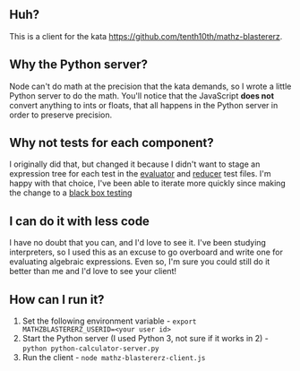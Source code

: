 ## Huh?
This is a client for the kata https://github.com/tenth10th/mathz-blastererz.

## Why the Python server?
Node can't do math at the precision that the kata demands, so I wrote a little Python server to do the math. You'll notice that the JavaScript **does not**  convert anything to ints or floats, that all happens in the Python server in order to preserve precision.

## Why not tests for each component?
I originally did that, but changed it because I didn't want to stage an expression tree for each test in the [evaluator](/infix-evaluator.js) and [reducer](/infix-reducer.js) test files. I'm happy with that choice, I've been able to iterate more quickly since making the change to a [black box testing](https://en.wikipedia.org/wiki/Black-box_testing)

## I can do it with less code
I have no doubt that you can, and I'd love to see it. I've been studying interpreters, so I used this as an excuse to go overboard and write one for evaluating algebraic expressions. Even so, I'm sure you could still do it better than me and I'd love to see your client!

## How can I run it?
1. Set the following environment variable - `export MATHZBLASTERERZ_USERID=<your user id>`
1. Start the Python server (I used Python 3, not sure if it works in 2) - `python python-calculator-server.py`
1. Run the client - `node mathz-blastererz-client.js`
